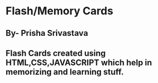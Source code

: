 # Flash/Memory Cards 

## By- Prisha Srivastava

## Flash Cards created using HTML,CSS,JAVASCRIPT which help in memorizing and learning stuff.
